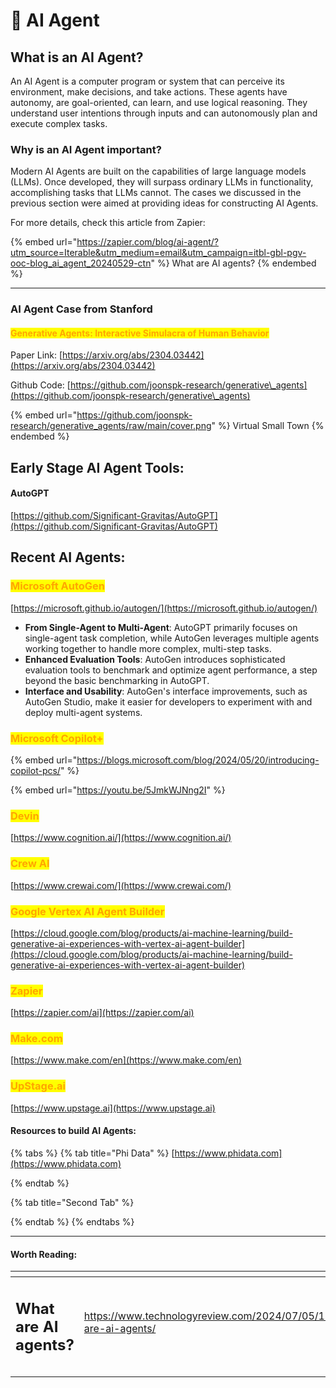 # 👾 AI Agent

## What is an AI Agent?

An AI Agent is a computer program or system that can perceive its environment, make decisions, and take actions. These agents have autonomy, are goal-oriented, can learn, and use logical reasoning. They understand user intentions through inputs and can autonomously plan and execute complex tasks.

### Why is an AI Agent important?

Modern AI Agents are built on the capabilities of large language models (LLMs). Once developed, they will surpass ordinary LLMs in functionality, accomplishing tasks that LLMs cannot. The cases we discussed in the previous section were aimed at providing ideas for constructing AI Agents.

For more details, check this article from Zapier:

{% embed url="https://zapier.com/blog/ai-agent/?utm_source=Iterable&utm_medium=email&utm_campaign=itbl-gbl-pgv-ooc-blog_ai_agent_20240529-ctn" %}
What are AI agents?
{% endembed %}

***

### AI Agent Case from Stanford

#### <mark style="color:orange;">Generative Agents: Interactive Simulacra of Human Behavior</mark>

Paper Link: [https://arxiv.org/abs/2304.03442](https://arxiv.org/abs/2304.03442)

Github Code: [https://github.com/joonspk-research/generative\_agents](https://github.com/joonspk-research/generative\_agents)

{% embed url="https://github.com/joonspk-research/generative_agents/raw/main/cover.png" %}
Virtual Small Town
{% endembed %}



## Early Stage AI Agent Tools:

#### AutoGPT

[https://github.com/Significant-Gravitas/AutoGPT](https://github.com/Significant-Gravitas/AutoGPT)



## Recent AI Agents:

### <mark style="color:orange;">Microsoft AutoGen</mark>

[https://microsoft.github.io/autogen/](https://microsoft.github.io/autogen/)

* **From Single-Agent to Multi-Agent**: AutoGPT primarily focuses on single-agent task completion, while AutoGen leverages multiple agents working together to handle more complex, multi-step tasks.
* **Enhanced Evaluation Tools**: AutoGen introduces sophisticated evaluation tools to benchmark and optimize agent performance, a step beyond the basic benchmarking in AutoGPT.
* **Interface and Usability**: AutoGen's interface improvements, such as AutoGen Studio, make it easier for developers to experiment with and deploy multi-agent systems.

### <mark style="color:orange;">Microsoft Copilot+</mark>

{% embed url="https://blogs.microsoft.com/blog/2024/05/20/introducing-copilot-pcs/" %}

{% embed url="https://youtu.be/5JmkWJNng2I" %}

### <mark style="color:orange;">Devin</mark>

[https://www.cognition.ai/](https://www.cognition.ai/)



### <mark style="color:orange;">Crew AI</mark>

[https://www.crewai.com/](https://www.crewai.com/)



### <mark style="color:orange;">Google Vertex AI Agent Builder</mark>

[https://cloud.google.com/blog/products/ai-machine-learning/build-generative-ai-experiences-with-vertex-ai-agent-builder](https://cloud.google.com/blog/products/ai-machine-learning/build-generative-ai-experiences-with-vertex-ai-agent-builder)



### <mark style="color:orange;">Zapier</mark>

[https://zapier.com/ai](https://zapier.com/ai)



### <mark style="color:orange;">Make.com</mark>

[https://www.make.com/en](https://www.make.com/en)



### <mark style="color:orange;">UpStage.ai</mark>

[https://www.upstage.ai](https://www.upstage.ai)



#### Resources to build AI Agents:

{% tabs %}
{% tab title="Phi Data" %}
[https://www.phidata.com](https://www.phidata.com)


{% endtab %}

{% tab title="Second Tab" %}

{% endtab %}
{% endtabs %}



***

#### Worth Reading:

<table data-view="cards"><thead><tr><th></th><th></th><th></th></tr></thead><tbody><tr><td><h2>What are AI agents? </h2></td><td><a href="https://www.technologyreview.com/2024/07/05/1094711/what-are-ai-agents/">https://www.technologyreview.com/2024/07/05/1094711/what-are-ai-agents/</a></td><td></td></tr><tr><td></td><td></td><td></td></tr><tr><td></td><td></td><td></td></tr></tbody></table>



